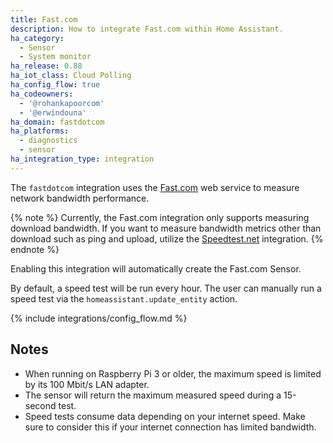```yaml
---
title: Fast.com
description: How to integrate Fast.com within Home Assistant.
ha_category:
  - Sensor
  - System monitor
ha_release: 0.88
ha_iot_class: Cloud Polling
ha_config_flow: true
ha_codeowners:
  - '@rohankapoorcom'
  - '@erwindouna'
ha_domain: fastdotcom
ha_platforms:
  - diagnostics
  - sensor
ha_integration_type: integration
---
```


The `fastdotcom` integration uses the [Fast.com](https://fast.com/) web service to measure network bandwidth performance.

{% note %}
Currently, the Fast.com integration only supports measuring download bandwidth.
If you want to measure bandwidth metrics other than download such as ping and upload, utilize the [Speedtest.net](/integrations/speedtestdotnet) integration.
{% endnote %}

Enabling this integration will automatically create the Fast.com Sensor.

By default, a speed test will be run every hour. The user can manually run a speed test via the `homeassistant.update_entity` action.

{% include integrations/config_flow.md %}

## Notes

- When running on Raspberry Pi 3 or older, the maximum speed is limited by its 100 Mbit/s LAN adapter.
- The sensor will return the maximum measured speed during a 15-second test.
- Speed tests consume data depending on your internet speed. Make sure to consider this if your internet connection has limited bandwidth.
